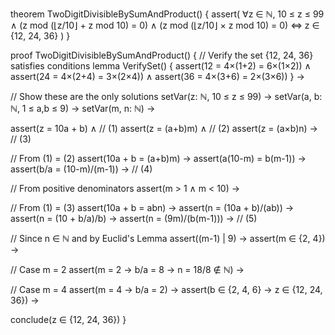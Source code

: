 theorem TwoDigitDivisibleBySumAndProduct() {
  assert(
    ∀z ∈ ℕ, 10 ≤ z ≤ 99 ∧ 
    (z mod (⌊z/10⌋ + z mod 10) = 0) ∧
    (z mod (⌊z/10⌋ × z mod 10) = 0) ⇔
    z ∈ {12, 24, 36}
  )
}

proof TwoDigitDivisibleBySumAndProduct() {
  // Verify the set {12, 24, 36} satisfies conditions
  lemma VerifySet() {
    assert(12 = 4×(1+2) = 6×(1×2)) ∧
    assert(24 = 4×(2+4) = 3×(2×4)) ∧
    assert(36 = 4×(3+6) = 2×(3×6))
  } →

  // Show these are the only solutions
  setVar(z: ℕ, 10 ≤ z ≤ 99) →
  setVar(a, b: ℕ, 1 ≤ a,b ≤ 9) →
  setVar(m, n: ℕ) →

  assert(z = 10a + b) ∧  // (1)
  assert(z = (a+b)m) ∧   // (2)
  assert(z = (a×b)n) →   // (3)

  // From (1) = (2)
  assert(10a + b = (a+b)m) →
  assert(a(10-m) = b(m-1)) →
  assert(b/a = (10-m)/(m-1)) →    // (4)

  // From positive denominators
  assert(m > 1 ∧ m < 10) →

  // From (1) = (3)
  assert(10a + b = abn) →
  assert(n = (10a + b)/(ab)) →
  assert(n = (10 + b/a)/b) →
  assert(n = (9m)/(b(m-1))) →     // (5)

  // Since n ∈ ℕ and by Euclid's Lemma
  assert((m-1) | 9) →
  assert(m ∈ {2, 4}) →

  // Case m = 2
  assert(m = 2 → b/a = 8 → n = 18/8 ∉ ℕ) →

  // Case m = 4
  assert(m = 4 → b/a = 2) →
  assert(b ∈ {2, 4, 6} → z ∈ {12, 24, 36}) →

  conclude(z ∈ {12, 24, 36})
}